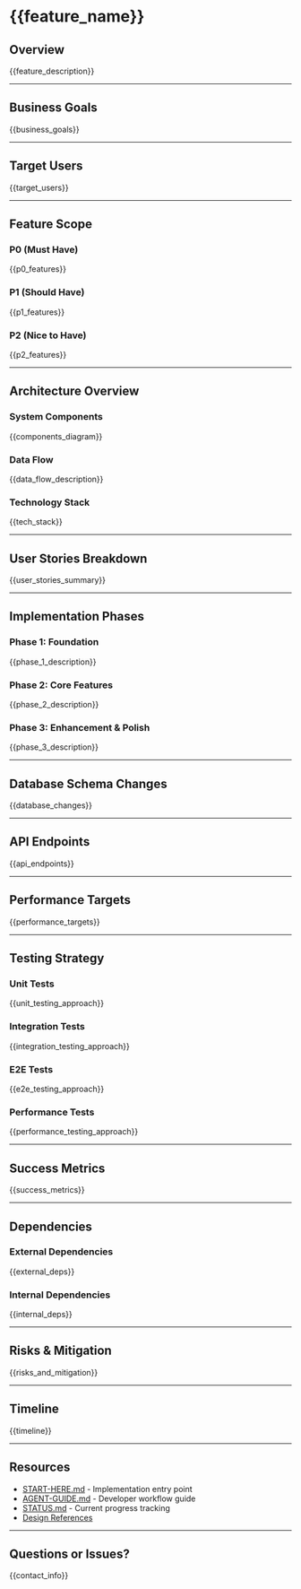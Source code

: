 # {{feature_name}}

## Overview

{{feature_description}}

---

## Business Goals

{{business_goals}}

---

## Target Users

{{target_users}}

---

## Feature Scope

### P0 (Must Have)

{{p0_features}}

### P1 (Should Have)

{{p1_features}}

### P2 (Nice to Have)

{{p2_features}}

---

## Architecture Overview

### System Components

{{components_diagram}}

### Data Flow

{{data_flow_description}}

### Technology Stack

{{tech_stack}}

---

## User Stories Breakdown

{{user_stories_summary}}

---

## Implementation Phases

### Phase 1: Foundation

{{phase_1_description}}

### Phase 2: Core Features

{{phase_2_description}}

### Phase 3: Enhancement & Polish

{{phase_3_description}}

---

## Database Schema Changes

{{database_changes}}

---

## API Endpoints

{{api_endpoints}}

---

## Performance Targets

{{performance_targets}}

---

## Testing Strategy

### Unit Tests

{{unit_testing_approach}}

### Integration Tests

{{integration_testing_approach}}

### E2E Tests

{{e2e_testing_approach}}

### Performance Tests

{{performance_testing_approach}}

---

## Success Metrics

{{success_metrics}}

---

## Dependencies

### External Dependencies

{{external_deps}}

### Internal Dependencies

{{internal_deps}}

---

## Risks & Mitigation

{{risks_and_mitigation}}

---

## Timeline

{{timeline}}

---

## Resources

- [START-HERE.md](./START-HERE.md) - Implementation entry point
- [AGENT-GUIDE.md](./AGENT-GUIDE.md) - Developer workflow guide
- [STATUS.md](./STATUS.md) - Current progress tracking
- [Design References]({{design_refs_link}})

---

## Questions or Issues?

{{contact_info}}
